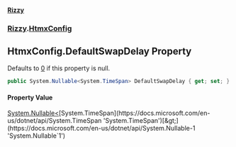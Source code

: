 #### [Rizzy](index.md 'index')
### [Rizzy](Rizzy.md 'Rizzy').[HtmxConfig](Rizzy.HtmxConfig.md 'Rizzy.HtmxConfig')

## HtmxConfig.DefaultSwapDelay Property

Defaults to [0](https://docs.microsoft.com/en-us/dotnet/csharp/language-reference/keywords/0 'https://docs.microsoft.com/en-us/dotnet/csharp/language-reference/keywords/0') if this property is null.

```csharp
public System.Nullable<System.TimeSpan> DefaultSwapDelay { get; set; }
```

#### Property Value
[System.Nullable&lt;](https://docs.microsoft.com/en-us/dotnet/api/System.Nullable-1 'System.Nullable`1')[System.TimeSpan](https://docs.microsoft.com/en-us/dotnet/api/System.TimeSpan 'System.TimeSpan')[&gt;](https://docs.microsoft.com/en-us/dotnet/api/System.Nullable-1 'System.Nullable`1')